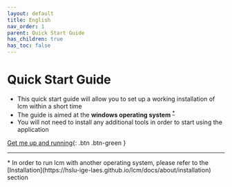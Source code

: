 ```yaml
---
layout: default
title: English
nav_order: 1
parent: Quick Start Guide
has_children: true
has_toc: false
---
```


# Quick Start Guide

- This quick start guide will allow you to set up a working installation of lcm within a short time
- The guide is aimed at the **windows operating system** <sup><a href="#windows">*</a></sup> 
- You will not need to install any additional tools in order to start using the application

[Get me up and running](https://hslu-ige-laes.github.io/lcm/docs/quickStartGuide/en/gettingStarted/){: .btn .btn-green }

<hr>
<a id="windows">*</a> In order to run lcm with another operating system, please refer to the [Installation](https://hslu-ige-laes.github.io/lcm/docs/about/installation) section 
<br>
